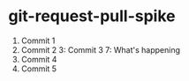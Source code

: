 # git-request-pull-spike

1. Commit 1
2. Commit 2
3: Commit 3
7: What's happening
4. Commit 4
5. Commit 5
